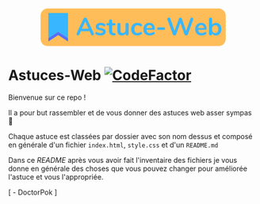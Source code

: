 <div align="center">
  <img src="https://github.com/DoctorPok42/Astuces-Web/blob/main/IMG/logo.png">
</div>

# Astuces-Web [![CodeFactor](https://www.codefactor.io/repository/github/doctorpok42/astuces-web/badge)](https://www.codefactor.io/repository/github/doctorpok42/astuces-web)



Bienvenue sur ce repo !

Il a pour but rassembler et de vous donner des astuces web asser sympas :eyes:

Chaque astuce est classées par dossier avec son nom dessus et composé en générale d'un fichier `index.html`, `style.css` et d'un `README.md`

Dans ce *README* après vous avoir fait l'inventaire des fichiers je vous donne en générale des choses que vous pouvez changer pour améliorée l'astuce et vous l'appropriée.

[ - DoctorPok ]
